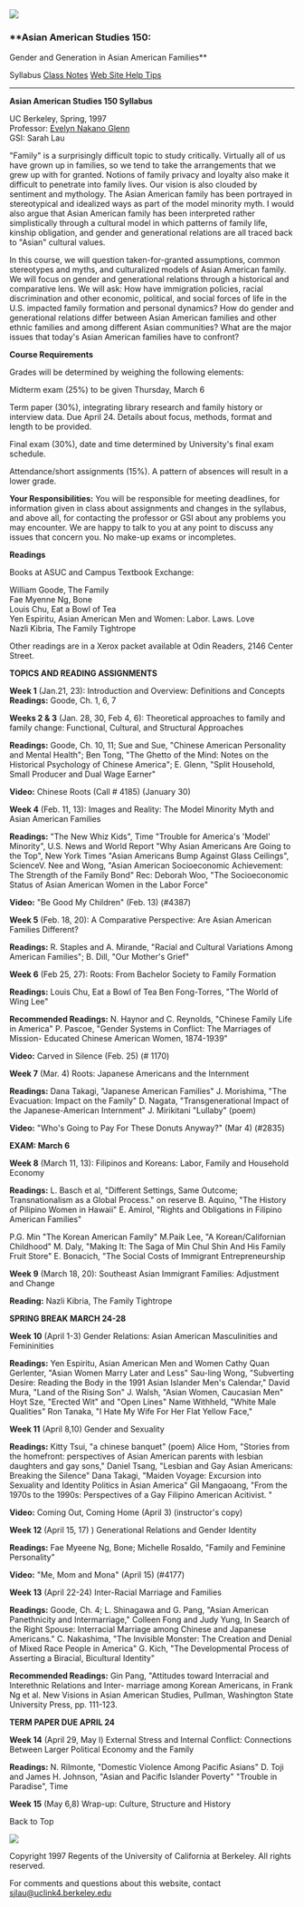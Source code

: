 ##  [![](images/header.gif)](http://www.itp.berkeley.edu/~asam150/index.html)

### **Asian American Studies 150:  
Gender and Generation in Asian American Families**

Syllabus [ Class Notes](http://www.itp.berkeley.edu/~asam150/classnotes.html)
[Web Site Help Tips](http://www.itp.berkeley.edu/~asam150/help.html)

* * *

**Asian American Studies 150 Syllabus**

UC Berkeley, Spring, 1997  
Professor: [Evelyn Nakano
Glenn](http://socrates.berkeley.edu/~ethnicst/glenn.html)  
GSI: Sarah Lau

"Family" is a surprisingly difficult topic to study critically. Virtually all
of us have grown up in families, so we tend to take the arrangements that we
grew up with for granted. Notions of family privacy and loyalty also make it
difficult to penetrate into family lives. Our vision is also clouded by
sentiment and mythology. The Asian American family has been portrayed in
stereotypical and idealized ways as part of the model minority myth. I would
also argue that Asian American family has been interpreted rather
simplistically through a cultural model in which patterns of family life,
kinship obligation, and gender and generational relations are all traced back
to "Asian" cultural values.

In this course, we will question taken-for-granted assumptions, common
stereotypes and myths, and culturalized models of Asian American family. We
will focus on gender and generational relations through a historical and
comparative lens. We will ask: How have immigration policies, racial
discrimination and other economic, political, and social forces of life in the
U.S. impacted family formation and personal dynamics? How do gender and
generational relations differ between Asian American families and other ethnic
families and among different Asian communities? What are the major issues that
today's Asian American families have to confront?

**Course Requirements**

Grades will be determined by weighing the following elements:

Midterm exam (25%) to be given Thursday, March 6

Term paper (30%), integrating library research and family history or interview
data. Due April 24. Details about focus, methods, format and length to be
provided.

Final exam (30%), date and time determined by University's final exam
schedule.

Attendance/short assignments (15%). A pattern of absences will result in a
lower grade.

**Your Responsibilities:** You will be responsible for meeting deadlines, for
information given in class about assignments and changes in the syllabus, and
above all, for contacting the professor or GSI about any problems you may
encounter. We are happy to talk to you at any point to discuss any issues that
concern you. No make-up exams or incompletes.

**Readings**

Books at ASUC and Campus Textbook Exchange:

William Goode, The Family  
Fae Myenne Ng, Bone  
Louis Chu, Eat a Bowl of Tea  
Yen Espiritu, Asian American Men and Women: Labor. Laws. Love  
Nazli Kibria, The Family Tightrope

Other readings are in a Xerox packet available at Odin Readers, 2146 Center
Street.

**TOPICS AND READING ASSIGNMENTS**

**Week 1** (Jan.21, 23): Introduction and Overview: Definitions and Concepts  
**Readings:** Goode, Ch. 1, 6, 7

**Weeks 2 & 3** (Jan. 28, 30, Feb 4, 6): Theoretical approaches to family and
family change: Functional, Cultural, and Structural Approaches  
  
**Readings:** Goode, Ch. 10, 11; Sue and Sue,  "Chinese American Personality
and Mental Health"; Ben Tong, "The Ghetto of the Mind: Notes on the Historical
Psychology of Chinese America"; E. Glenn, "Split Household, Small Producer and
Dual Wage Earner"

**Video:** Chinese Roots (Call # 4185) (January 30)

**Week 4** (Feb. 11, 13): Images and Reality: The Model Minority Myth and
Asian American Families

**Readings:** "The New Whiz Kids", Time "Trouble for America's 'Model'
Minority", U.S. News and World Report "Why Asian Americans Are Going to the
Top", New York Times "Asian Americans Bump Against Glass Ceilings", ScienceV.
Nee and Wong, "Asian American Socioeconomic Achievement: The Strength of the
Family Bond" Rec: Deborah Woo, "The Socioeconomic Status of Asian American
Women in the Labor Force"

**Video:** "Be Good My Children" (Feb. 13) (#4387)

**Week 5** (Feb. 18, 20): A Comparative Perspective: Are Asian American
Families Different?

**Readings:** R. Staples and A. Mirande,  "Racial and Cultural Variations
Among American Families"; B. Dill, "Our Mother's Grief"

**Week 6** (Feb 25, 27): Roots: From Bachelor Society to Family Formation

**Readings:** Louis Chu, Eat a Bowl of Tea Ben Fong-Torres,  "The World of
Wing Lee"

**Recommended Readings:** N. Haynor and C. Reynolds, "Chinese Family Life in
America" P. Pascoe, "Gender Systems in Conflict: The Marriages of Mission-
Educated Chinese American Women, 1874-1939"

**Video:** Carved in Silence (Feb. 25) (# 1170)

**Week 7** (Mar. 4) Roots: Japanese Americans and the Internment

**Readings:** Dana Takagi,  "Japanese American Families" J. Morishima, "The
Evacuation: Impact on the Family" D. Nagata, "Transgenerational Impact of the
Japanese-American Internment" J. Mirikitani "Lullaby" (poem)

**Video:** "Who's Going to Pay For These Donuts Anyway?" (Mar 4) (#2835)

**EXAM: March 6**

**Week 8** (March 11, 13): Filipinos and Koreans: Labor, Family and Household
Economy

**Readings:** L. Basch et al,  "Different Settings, Same Outcome;
Transnationalism as a Global Process." on reserve B. Aquino, "The History of
Pilipino Women in Hawaii" E. Amirol, "Rights and Obligations in Filipino
American Families"

P.G. Min "The Korean American Family" M.Paik Lee, "A Korean/Californian
Childhood" M. Daly, "Making It: The Saga of Min Chul Shin And His Family Fruit
Store" E. Bonacich, "The Social Costs of Immigrant Entrepreneurship

**Week 9** (March 18, 20): Southeast Asian Immigrant Families: Adjustment and
Change

**Reading:** Nazli Kibria, The Family Tightrope

**SPRING BREAK MARCH 24-28**

**Week 10** (April 1-3) Gender Relations: Asian American Masculinities and
Femininities

**Readings:** Yen Espiritu, Asian American Men and Women Cathy Quan Gerlenter,
"Asian Women Marry Later and Less" Sau-ling Wong, "Subverting Desire: Reading
the Body in the 1991 Asian Islander Men's Calendar," David Mura, "Land of the
Rising Son" J. Walsh, "Asian Women, Caucasian Men" Hoyt Sze, "Erected Wit" and
"Open Lines" Name Withheld, "White Male Qualities" Ron Tanaka, "I Hate My Wife
For Her Flat Yellow Face,"

**Week 11** (April 8,10) Gender and Sexuality

**Readings:** Kitty Tsui,  "a chinese banquet" (poem) Alice Hom, "Stories from
the homefront: perspectives of Asian American parents with lesbian daughters
and gay sons," Daniel Tsang, "Lesbian and Gay Asian Americans: Breaking the
Silence" Dana Takagi, "Maiden Voyage: Excursion into Sexuality and Identity
Politics in Asian America" Gil Mangaoang, "From the 1970s to the 1990s:
Perspectives of a Gay Filipino American Acitivist. "

**Video:** Coming Out, Coming Home (April 3) (instructor's copy)

**Week 12** (April 15, 17) ) Generational Relations and Gender Identity

**Readings:** Fae Myeene Ng, Bone; Michelle Rosaldo,  "Family and Feminine
Personality"

**Video:** "Me, Mom and Mona" (April 15) (#4177)

**Week 13** (April 22-24) Inter-Racial Marriage and Families

**Readings:** Goode, Ch. 4; L. Shinagawa and G. Pang,  "Asian American
Panethnicity and Intermarriage," Colleen Fong and Judy Yung, In Search of the
Right Spouse: Interracial Marriage among Chinese and Japanese Americans." C.
Nakashima, "The Invisible Monster: The Creation and Denial of Mixed Race
People in America" G. Kich, "The Developmental Process of Asserting a
Biracial, Bicultural Identity"

**Recommended Readings:** Gin Pang, "Attitudes toward Interracial and
Interethnic Relations and Inter- marriage among Korean Americans, in Frank Ng
et al. New Visions in Asian American Studies, Pullman, Washington State
University Press, pp. 111-123.

**TERM PAPER DUE APRIL 24**

**Week 14** (April 29, May l) External Stress and Internal Conflict:
Connections Between Larger Political Economy and the Family

**Readings:** N. Rilmonte,  "Domestic Violence Among Pacific Asians" D. Toji
and James H. Johnson, "Asian and Pacific Islander Poverty" "Trouble in
Paradise", Time

**Week 15** (May 6,8) Wrap-up: Culture, Structure and History

Back to Top

![](images/navbar.gif)

Copyright 1997 Regents of the University of California at Berkeley. All rights
reserved.

For comments and questions about this website, contact
[sjlau@uclink4.berkeley.edu](mailto:sjlau@uclink4.berkeley.edu)

